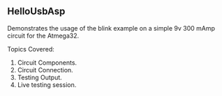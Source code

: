 ## HelloUsbAsp

Demonstrates the usage of the blink example on a simple 9v 300 mAmp circuit for the Atmega32.

Topics Covered: 
1) Circuit Components.
2) Circuit Connection.
3) Testing Output.
4) Live testing session.




